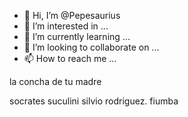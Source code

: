 - 👋 Hi, I’m @Pepesaurius
- 👀 I’m interested in ...
- 🌱 I’m currently learning ...
- 💞️ I’m looking to collaborate on ...
- 📫 How to reach me ...

<!---
Pepesaurius/Pepesaurius is a ✨ special ✨ repository because its `README.md` (this file) appears on your GitHub profile.
You can click the Preview link to take a look at your changes.
--->
<p>la concha de tu madre</p>

<p>socrates suculini silvio rodriguez. fiumba</p>

